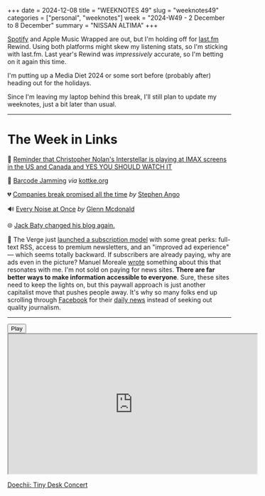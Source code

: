 +++
date = 2024-12-08
title = "WEEKNOTES 49"
slug = "weeknotes49"
categories = ["personal", "weeknotes"]
week = "2024-W49 - 2 December to 8 December"
summary = "NISSAN ALTIMA"
+++

[Spotify](https://www.fastcompany.com/91241436/internet-furious-2024-spotify-wrapped-ai-boring?partner=rss) and Apple Music Wrapped are out, but I'm holding off for [last.fm](https://www.last.fm) Rewind. Using both platforms might skew my listening stats, so I'm sticking with last.fm. Last year's Rewind was *impressively* accurate, so I'm betting on it again this time.

I'm putting up a Media Diet 2024 or some sort before (probably after) heading out for the holidays.

Since I'm leaving my laptop behind this break, I'll still plan to update my weeknotes, just a bit later than usual.

---

# The Week in Links

🎦 [Reminder that Christopher Nolan's Interstellar is playing at IMAX screens in the US and Canada and YES YOU SHOULD WATCH IT](https://www.imax.com/en/ph/news/interstellar-imax-exclusive-digital-tickets)

📶 [Barcode Jamming](https://www.youtube.com/watch?v=bOfpQt4KFCc) *via* [kottke.org](https://kottke.org/24/12/playing-music-with-barcode-scanners/?ref=krabf.com)

💔 [Companies break promised all the time](https://stephango.com/self-guarantee/?ref=krabf.com) *by* [Stephen Ango](https://stephango.com)

🔊 [Every Noise at Once](https://everynoise.com/) *by* [Glenn Mcdonald](https://www.furia.com)

🌐 [Jack Baty changed his blog again.](https://baty.net/2024/12/from-hugo-to-ghost-and-back-again/?ref=krabf.com)

📰 The Verge just [launched a subscription model](https://www.theverge.com/2024/12/3/24306571/verge-subscription-launch-fewer-ads-unlimited-access-full-text-rss) with some great perks: full-text RSS, access to premium newsletters, and an "improved ad experience" — which seems totally backward. If subscribers are already paying, why are ads even in the picture? Manuel Moreale [wrote](https://manuelmoreale.com/the-correct-amount-of-ads-is-zero/?ref=krabf.com) something about this that resonates with me. I'm not sold on paying for news sites. **There are far better ways to make information accessible to everyone**. Sure, these sites need to keep the lights on, but this paywall approach is just another capitalist move that pushes people away. It's why so many folks end up scrolling through [Facebook](https://www.pewresearch.org/short-reads/2024/02/02/5-facts-about-how-americans-use-facebook-two-decades-after-its-launch/) for their [daily news](https://pmc.ncbi.nlm.nih.gov/articles/PMC6424427/#sec003) instead of seeking out quality journalism.

---

<lite-youtube videoid="-91vymvIH0c" style="background-image: url(&quot;https://i.ytimg.com/vi/-91vymvIH0c/hqdefault.jpg&quot;);" class="lyt-activated"><button type="button" class="lty-playbtn"><span class="lyt-visually-hidden">Play</span></button><iframe width="560" height="315" title="Play" allow="accelerometer; autoplay; encrypted-media; gyroscope; picture-in-picture" allowfullscreen="" src="https://www.youtube-nocookie.com/embed/-91vymvIH0c?autoplay"></iframe></lite-youtube>

[Doechii: Tiny Desk Concert](https://www.youtube.com/watch?v=-91vymvIH0c)